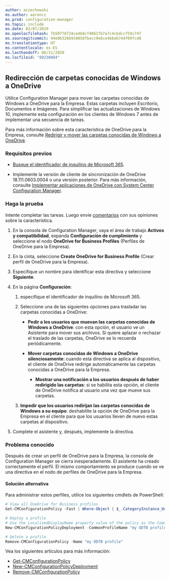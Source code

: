 ```yaml
---
author: aczechowski
ms.author: aaroncz
ms.prod: configuration-manager
ms.topic: include
ms.date: 02/07/2019
ms.openlocfilehash: 7b50778724ce4b8cf4861fb7a7c4cbdccf59c747
ms.sourcegitcommit: 94e86320b9340507becc9e6ce4b6eb744f09fcd8
ms.translationtype: HT
ms.contentlocale: es-ES
ms.lasthandoff: 08/31/2020
ms.locfileid: "89238084"
---
```

## <a name="redirect-windows-known-folders-to-onedrive"></a><a name="bkmk_odfb"></a> Redirección de carpetas conocidas de Windows a OneDrive
<!--3556021-->

Utilice Configuration Manager para mover las carpetas conocidas de Windows a OneDrive para la Empresa. Estas carpetas incluyen Escritorio, Documentos e Imágenes. Para simplificar las actualizaciones de Windows 10, implemente esta configuración en los clientes de Windows 7 antes de implementar una secuencia de tareas. 

Para más información sobre esta característica de OneDrive para la Empresa, consulte [Redirigir y mover las carpetas conocidas de Windows a OneDrive](/onedrive/redirect-known-folders).


### <a name="prerequisites"></a>Requisitos previos

- [Busque el identificador de inquilino de Microsoft 365](/onedrive/find-your-office-365-tenant-id).  

- Implemente la versión de cliente de sincronización de OneDrive 18.111.0603.0004 o una versión posterior. Para más información, consulte [Implementar aplicaciones de OneDrive con System Center Configuration Manager](/onedrive/deploy-on-windows).  


### <a name="try-it-out"></a>Haga la prueba

Intente completar las tareas. Luego envíe [comentarios](../../../../understand/find-help.md#product-feedback) con sus opiniones sobre la característica.

1. En la consola de Configuration Manager, vaya el área de trabajo **Activos y compatibilidad**, expanda **Configuración de cumplimiento** y seleccione el nodo **OneDrive for Business Profiles** (Perfiles de OneDrive para la Empresa).  

2. En la cinta, seleccione **Create OneDrive for Business Profile** (Crear perfil de OneDrive para la Empresa).  

3. Especifique un nombre para identificar esta directiva y seleccione **Siguiente**.  

4. En la página **Configuración**:

    1. especifique el identificador de inquilino de Microsoft 365.  

    2. Seleccione una de las siguientes opciones para trasladar las carpetas conocidas a OneDrive:  

        - **Pedir a los usuarios que muevan las carpetas conocidas de Windows a OneDrive**: con esta opción, el usuario ve un Asistente para mover sus archivos. Si quiere aplazar o rechazar el traslado de las carpetas, OneDrive se lo recuerda periódicamente.  

        - **Mover carpetas conocidas de Windows a OneDrive silenciosamente**: cuando esta directiva se aplica al dispositivo, el cliente de OneDrive redirige automáticamente las carpetas conocidas a OneDrive para la Empresa.  

            - **Mostrar una notificación a los usuarios después de haber redirigido las carpetas**: si se habilita esta opción, el cliente de OneDrive notifica al usuario una vez que mueve sus carpetas.  

    3. **Impedir que los usuarios redirijan las carpetas conocidas de Windows a su equipo**: deshabilite la opción de OneDrive para la Empresa en el cliente para que los usuarios lleven de nuevo estas carpetas al dispositivo.  

5. Complete el asistente y, después, implemente la directiva.  


### <a name="known-issue"></a>Problema conocido

Después de crear un perfil de OneDrive para la Empresa, la consola de Configuration Manager se cierra inesperadamente. El asistente ha creado correctamente el perfil. El mismo comportamiento se produce cuando se ve una directiva en el nodo de perfiles de OneDrive para la Empresa. 

#### <a name="workaround"></a>Solución alternativa
Para administrar estos perfiles, utilice los siguientes cmdlets de PowerShell:


```PowerShell
# View all OneDrive for Business profiles
Get-CMConfigurationPolicy -Fast | Where-Object { $_.CategoryInstance_UniqueIDs -eq "SettingsAndPolicy:SMS_OneDriveKnownFolderMigrationSettings" }

# Deploy a profile
# Use the LocalizedDisplayName property value of the policy as the CommonProfileName parameter.
New-CMConfigurationPolicyDeployment -CommonProfileName "my ODfB profile" -CollectionName "my collection"

# Delete a profile
Remove-CMConfigurationPolicy -Name "my ODfB profile"
```

Vea los siguientes artículos para más información:
- [Get-CMConfigurationPolicy](/powershell/module/configurationmanager/get-cmconfigurationpolicy?view=sccm-ps)
- [New-CMConfigurationPolicyDeployment](/powershell/module/ConfigurationManager/New-CMConfigurationPolicyDeployment?view=sccm-ps)
- [Remove-CMConfigurationPolicy](/powershell/module/configurationmanager/remove-cmconfigurationpolicy?view=sccm-ps)